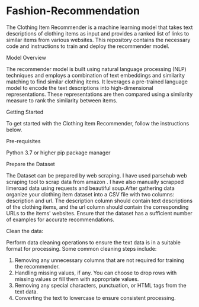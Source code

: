 # Fashion-Recommendation

The Clothing Item Recommender is a machine learning model that takes text descriptions of clothing items as input and provides a ranked list of links to similar items from various websites. This repository contains the necessary code and instructions to train and deploy the recommender model.

Model Overview

The recommender model is built using natural language processing (NLP) techniques and employs a combination of text embeddings and similarity matching to find similar clothing items. It leverages a pre-trained language model to encode the text descriptions into high-dimensional representations. These representations are then compared using a similarity measure to rank the similarity between items.

Getting Started

To get started with the Clothing Item Recommender, follow the instructions below.

Pre-requisites

Python 3.7 or higher
pip package manager

Prepare the Dataset

The Dataset can be prepared by web scraping. I have used parsehub web scraping tool to scrap data from amazon . I have also manually scrapped limeroad data using requests and beautiful soup.After gathering data organize your clothing item dataset into a CSV file with two columns: description and url. The description column should contain text descriptions of the clothing items, and the url column should contain the corresponding URLs to the items' websites. Ensure that the dataset has a sufficient number of examples for accurate recommendations.

Clean the data:

Perform data cleaning operations to ensure the text data is in a suitable format for processing. Some common cleaning steps include:
1) Removing any unnecessary columns that are not required for training the recommender.
2) Handling missing values, if any. You can choose to drop rows with missing values or fill them with appropriate values.
3) Removing any special characters, punctuation, or HTML tags from the text data.
4) Converting the text to lowercase to ensure consistent processing.

